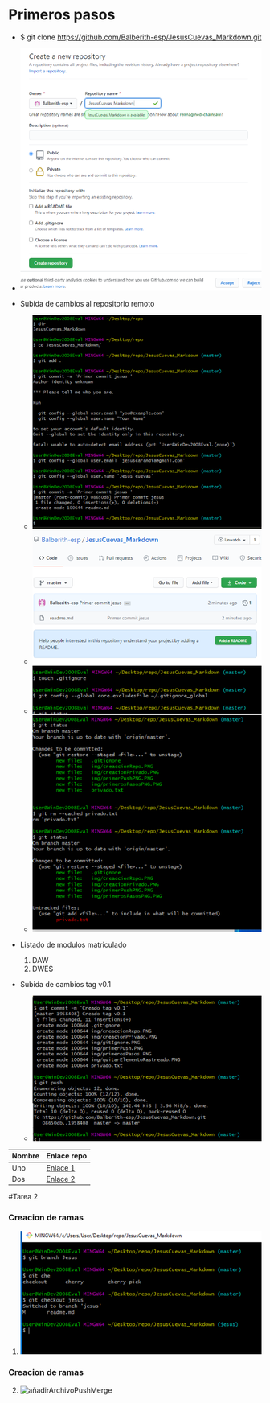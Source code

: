 # Primeros pasos
* $ git clone https://github.com/Balberith-esp/JesusCuevas_Markdown.git
* ![Creacion repositorio](img/creaccionRepo.png)
* Subida de cambios al repositorio remoto
	* ![Primeros Pasos](img/primerosPasos.png)
	* ![Primer Push](img/PrimerPush.png)
	* ![GitIgnore](img/gitIgnore.png)
	* ![Quitar Elemento Rastreado](img/quitarElementoRastreado.png)
* Listado de modulos matriculado
	1. DAW
	2. DWES

* Subida de cambios tag v0.1
	* ![push and tag](img/pushTag.png)

| Nombre | Enlace repo | 
| -- | -- |
| Uno | [Enlace 1][1] | 
| Dos | [Enlace 2][2] | 

[1]:wwww.google.es
[2]:wwww.google.es

#Tarea 2
### Creacion de ramas
1. ![push and tag](img/nuevaRamaCambio.png)
### Creacion de ramas
2. ![añadirArchivoPushMerge](img/añadirArchivoPushMerge.png)

